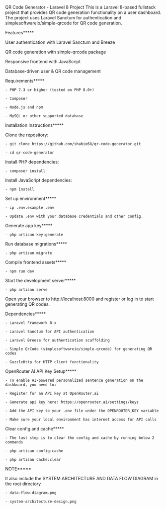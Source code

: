 QR Code Generator - Laravel 8 Project
This is a Laravel 8-based fullstack project that provides QR code generation functionality on a user dashboard. The project uses Laravel Sanctum for authentication and simplesoftwareio/simple-qrcode for QR code generation.

Features*****

User authentication with Laravel Sanctum and Breeze

QR code generation with simple-qrcode package

Responsive frontend with JavaScript

Database-driven user & QR code management


Requirements*****

	- PHP 7.3 or higher (tested on PHP 8.0+)

	- Composer

	- Node.js and npm

	- MySQL or other supported database


Installation Instructions*****

Clone the repository:

	- git clone https://github.com/shabie68/qr-code-generator.git

	- cd qr-code-generator


Install PHP dependencies:

	- composer install


Install JavaScript dependencies:

	- npm install


Set up environment*****

	- cp .env.example .env

	- Update .env with your database credentials and other config.


Generate app key*****

	- php artisan key:generate


Run database migrations*****

	- php artisan migrate


Compile frontend assets*****

	- npm run dev


Start the development server*****

	- php artisan serve


Open your browser to http://localhost:8000 and register or log in to start generating QR codes.


Dependencies*****

	- Laravel Framework 8.x

	- Laravel Sanctum for API authentication

	- Laravel Breeze for authentication scaffolding

	- Simple QrCode (simplesoftwareio/simple-qrcode) for generating QR codes

	- GuzzleHttp for HTTP client functionality


OpenRouter AI API Key Setup*****

	- To enable AI-powered personalized sentence generation on the dashboard, you need to:

	- Register for an API key at OpenRouter.ai

	- Generate api key here: https://openrouter.ai/settings/keys

	- Add the API key to your .env file under the OPENROUTER_KEY variable

	- Make sure your local environment has internet access for API calls


Clear config and cache*****

	- The last step is to clear the config and cache by running below 2 commands

	- php artisan config:cache

	- php artisan cache:clear


NOTE***** 

It also include the SYSTEM ARCHITECTURE AND DATA FLOW DIAGRAM in the root directory

	- data-flow-diagram.png

	- system-architecture-design.png

